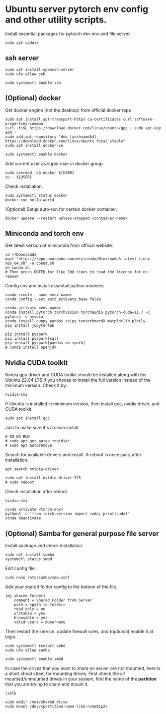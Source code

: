 # Ubuntu server pytorch env config and other utility scripts. 

Install essential packages for pytorch dev env and file server.

```
sudo apt update 
```

## ssh server

```
sudo apt install openssh-server
sudo ufw allow ssh

sudo systemctl enable ssh
```

## (Optional) docker

Get docker engine (not the desktop) from official docker repo.
```
sudo apt install apt-transport-https ca-certificates curl software-properties-common
curl -fsSL https://download.docker.com/linux/ubuntu/gpg | sudo apt-key add -
sudo add-apt-repository "deb [arch=amd64] https://download.docker.com/linux/ubuntu focal stable"
sudo apt install docker-ce

sudo systemctl enable docker 
```

Add current user as super user in docker group.

```
sudo usermod -aG docker ${USER}
su - ${USER}
```

Check installation.

```
sudo systemctl status docker
docker run hello-world
```

(Optional) Setup auto-run for certain docker container.

```
docker update --restart unless-stopped <container-name>
```

## Miniconda and torch env

Get latest version of miniconda from official website.

```
cd ~/Downloads 
wget "https://repo.anaconda.com/miniconda/Miniconda3-latest-Linux-x86_64.sh" -o conda.sh
sh conda.sh
# Then press ENTER for like 100 times to read the license for no reason 
```

Config env and install essentail python modules. 

```
conda create --name <env-name> 
conda config --set auto_activate_base false

conda activate <env-name>
conda install pytorch torchvision torchaudio pytorch-cuda=11.7 -c pytorch -c nvidia
conda install numpy pandas scipy tensorboardX matplotlib plotly
pip install jupyterlab

pip install pyspark
pip install pyspark[sql]
pip install pyspark[pandas_on_spark]
# conda install openjdk
 ```
 
## Nvidia CUDA toolkit 
 
 Nvidia gpu driver and CUDA toolkit should be installed along with the Ubuntu 22.04 LTS if you choose to install the full version instead of the minimum version. Check it by:

```
nvidia-smi
```

If Ubuntu is installed in minimum version, then install gcc, nvidia driver, and CUDA toolkit.

```
sudo apt install gcc
```

Just to make sure it's a clean install.

```
# DO NO RUN
# sudo apt-get purge *nvidia*
# sudo apt autoremove
```

Search for available drivers and install. A reboot is necessary after installation.

```
apt search nvidia-driver

sudo apt install nvidia-driver-525
# sudo reboot
```

Check installation after reboot.

```
nvidia-smi

conda activate <torch-env>
python3 -c 'from torch.version import cuda; print(cuda)' 
conda deactivate
```

## (Optional) Samba for general purpose file server

Install package and check installation.
```
sudo apt install samba
systemctl status smbd
```

Edit config file:

```
sudo nano /etc/samba/smb.conf
```

Add your shared folder config to the bottom of the file.

```
[my_shared_folder]
    comment = Shared Folder from Server
    path = <path-to-folder>
    read only = no
    writable = yes
    browsable = yes
    valid users = @username
```

Then restart the service, update firewall rules, and (optional) enable it at login. 

```
sudo systemctl restart smbd
sudo ufw allow samba

sudo systemctl enable smbd
```

In case the drives that you want to share on server are not mounted, here is a short cheat sheet for mounting drives. First check the all mounted/unmounted drives in your system, find the name of the **partition** that you are trying to share and mount it.

```
lsblk

sudo mkdir /mnt/shared_drive
sudo mount /dev/<partition-name-like-nvme01p2>
```
